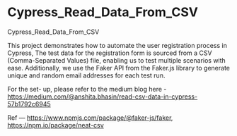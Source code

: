 # Cypress_Read_Data_From_CSV
Cypress_Read_Data_From_CSV

This project demonstrates how to automate the user registration process in Cypress,
The test data for the registration form is sourced from a CSV (Comma-Separated Values) file, enabling us to test multiple scenarios with ease. 
Additionally, we use the Faker API from the Faker.js library to generate unique and random email addresses for each test run.


For the set- up, please refer to the medium blog here - 
https://medium.com/@anshita.bhasin/read-csv-data-in-cypress-57b1792c6945

Ref — https://www.npmjs.com/package/@faker-js/faker, https://npm.io/package/neat-csv



